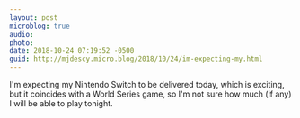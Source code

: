 ```yaml
---
layout: post
microblog: true
audio: 
photo: 
date: 2018-10-24 07:19:52 -0500
guid: http://mjdescy.micro.blog/2018/10/24/im-expecting-my.html
---
```

I'm expecting my Nintendo Switch to be delivered today, which is exciting, but it coincides with a World Series game, so I'm not sure how much (if any) I will be able to play tonight.
